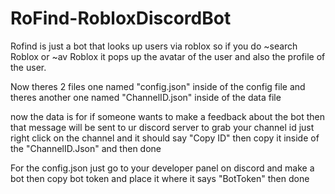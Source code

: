 # RoFind-RobloxDiscordBot

Rofind is just a bot that looks up users via roblox so if you do
~search Roblox or ~av Roblox it pops up the avatar of the user and 
also the profile of the user.


Now theres 2 files one named "config.json" inside of the config file 
and theres another one named "ChannelID.json" inside of the data file


now the data is for if someone wants to make a feedback about 
the bot then that message will be sent to ur discord server to grab your channel id 
just right click on the channel and it should say "Copy ID" then copy it inside of the "ChannelID.Json"
and then done

For the config.json just go to your developer panel on discord
and make a bot then copy bot token and place it where it says "BotToken" then done
